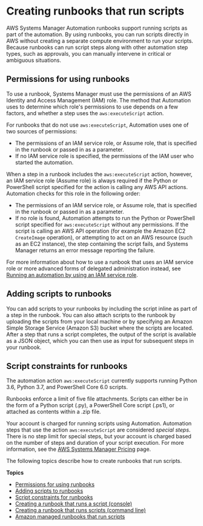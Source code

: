 # Creating runbooks that run scripts<a name="automation-document-script"></a>

AWS Systems Manager Automation runbooks support running scripts as part of the automation\. By using runbooks, you can run scripts directly in AWS without creating a separate compute environment to run your scripts\. Because runbooks can run script steps along with other automation step types, such as approvals, you can manually intervene in critical or ambiguous situations\. 

## Permissions for using runbooks<a name="execution-permissions"></a>

To use a runbook, Systems Manager must use the permissions of an AWS Identity and Access Management \(IAM\) role\. The method that Automation uses to determine which role's permissions to use depends on a few factors, and whether a step uses the `aws:executeScript` action\. 

For runbooks that do not use `aws:executeScript`, Automation uses one of two sources of permissions:
+ The permissions of an IAM service role, or Assume role, that is specified in the runbook or passed in as a parameter\.
+ If no IAM service role is specified, the permissions of the IAM user who started the automation\. 

When a step in a runbook includes the `aws:executeScript` action, however, an IAM service role \(Assume role\) is always required if the Python or PowerShell script specified for the action is calling any AWS API actions\. Automation checks for this role in the following order:
+ The permissions of an IAM service role, or Assume role, that is specified in the runbook or passed in as a parameter\.
+ If no role is found, Automation attempts to run the Python or PowerShell script specified for `aws:executeScript` without any permissions\. If the script is calling an AWS API operation \(for example the Amazon EC2 `CreateImage` operation\), or attempting to act on an AWS resource \(such as an EC2 instance\), the step containing the script fails, and Systems Manager returns an error message reporting the failure\. 

For more information about how to use a runbook that uses an IAM service role or more advanced forms of delegated administration instead, see [Running an automation by using an IAM service role](automation-walk-security-assume.md)\.

## Adding scripts to runbooks<a name="adding-scripts"></a>

You can add scripts to your runbooks by including the script inline as part of a step in the runbook\. You can also attach scripts to the runbook by uploading the scripts from your local machine or by specifying an Amazon Simple Storage Service \(Amazon S3\) bucket where the scripts are located\. After a step that runs a script completes, the output of the script is available as a JSON object, which you can then use as input for subsequent steps in your runbook\.

## Script constraints for runbooks<a name="script-constraints"></a>

The automation action `aws:executeScript` currently supports running Python 3\.6, Python 3\.7, and PowerShell Core 6\.0 scripts\.

Runbooks enforce a limit of five file attachments\. Scripts can either be in the form of a Python script \(\.py\), a PowerShell Core script \(\.ps1\), or attached as contents within a \.zip file\.

Your account is charged for running scripts using Automation\. Automation steps that use the action `aws:executeScript` are considered *special steps*\. There is no step limit for special steps, but your account is charged based on the number of steps and duration of your script execution\. For more information, see the [AWS Systems Manager Pricing](https://aws.amazon.com/systems-manager/pricing/) page\.

The following topics describe how to create runbooks that run scripts\.

**Topics**
+ [Permissions for using runbooks](#execution-permissions)
+ [Adding scripts to runbooks](#adding-scripts)
+ [Script constraints for runbooks](#script-constraints)
+ [Creating a runbook that runs a script \(console\)](automation-document-script-console.md)
+ [Creating a runbook that runs scripts \(command line\)](automation-document-script-commandline.md)
+ [Amazon managed runbooks that run scripts](runbook-scripts.md)
